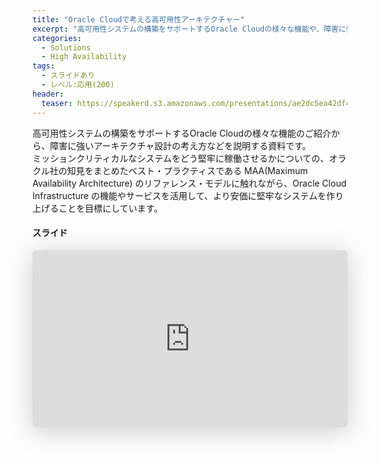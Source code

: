 ```yaml
---
title: "Oracle Cloudで考える高可用性アーキテクチャー"
excerpt: "高可用性システムの構築をサポートするOracle Cloudの様々な機能や、障害に強いアーキテクチャ設計の考え方などを紹介します"
categories:
  - Solutions
  - High Availability
tags:
  - スライドあり
  - レベル:応用(200)
header:
  teaser: https://speakerd.s3.amazonaws.com/presentations/ae2dc5ea42df45ea8d0b9125b92d3808/slide_0.jpg
---
```


高可用性システムの構築をサポートするOracle Cloudの様々な機能のご紹介から、障害に強いアーキテクチャ設計の考え方などを説明する資料です。  
ミッションクリティカルなシステムをどう堅牢に稼働させるかについての、オラクル社の知見をまとめたベスト・プラクティスである MAA(Maximum Availability Architecture) のリファレンス・モデルに触れながら、Oracle Cloud Infrastructure の機能やサービスを活用して、より安価に堅牢なシステムを作り上げることを目標にしています。

#### スライド

<div style="max-width:768px">

<!-- Speakerdeckから Embeded リンクを取得して貼り付け (ここから) -->
<iframe class="speakerdeck-iframe" frameborder="0" src="https://speakerdeck.com/player/ae2dc5ea42df45ea8d0b9125b92d3808" title="Oracle Cloudで考える高可用性アーキテクチャ" allowfullscreen="true" style="border: 0px; background: padding-box padding-box rgba(0, 0, 0, 0.1); margin: 0px; padding: 0px; border-radius: 6px; box-shadow: rgba(0, 0, 0, 0.2) 0px 5px 40px; width: 100%; height: auto; aspect-ratio: 560 / 315;" data-ratio="1.7777777777777777"></iframe>
<!-- Speakerdeckから Embeded リンクを取得して貼り付け (ここまで) -->

</div>
